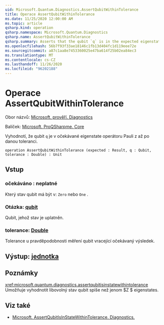 ```yaml
---
uid: Microsoft.Quantum.Diagnostics.AssertQubitWithinTolerance
title: Operace AssertQubitWithinTolerance
ms.date: 11/25/2020 12:00:00 AM
ms.topic: article
qsharp.kind: operation
qsharp.namespace: Microsoft.Quantum.Diagnostics
qsharp.name: AssertQubitWithinTolerance
qsharp.summary: Asserts that the qubit `q` is in the expected eigenstate of the Pauli Z operator up to a given tolerance.
ms.openlocfilehash: 56b7f93f33ae18146c1fb13d404fc1d119eee72e
ms.sourcegitcommit: a87c1aa8e7453360025e47ba614f25b02ea84ec3
ms.translationtype: MT
ms.contentlocale: cs-CZ
ms.lasthandoff: 11/26/2020
ms.locfileid: "96202188"
---
```

# <a name="assertqubitwithintolerance-operation"></a>Operace AssertQubitWithinTolerance

Obor názvů: [Microsoft. prověří. Diagnostics](xref:Microsoft.Quantum.Diagnostics)

Balíček: [Microsoft. ProQSharpme. Core](https://nuget.org/packages/Microsoft.Quantum.QSharp.Core)


Vyhodnotí, že qubit `q` je v očekávané eigenstate operátoru Pauli z až po danou toleranci.

```qsharp
operation AssertQubitWithinTolerance (expected : Result, q : Qubit, tolerance : Double) : Unit
```


## <a name="input"></a>Vstup

### <a name="expected--__invalidresult__"></a>očekáváno __: <Result> neplatné__

Který stav qubit má být v: `Zero` nebo `One` .


### <a name="q--qubit"></a>Otázka: [qubit](xref:microsoft.quantum.lang-ref.qubit)

Qubit, jehož stav je uplatněn.


### <a name="tolerance--double"></a>tolerance: [Double](xref:microsoft.quantum.lang-ref.double)

Tolerance u pravděpodobnosti měření qubit vracející očekávaný výsledek.



## <a name="output--unit"></a>Výstup: [jednotka](xref:microsoft.quantum.lang-ref.unit)



## <a name="remarks"></a>Poznámky

<xref:microsoft.quantum.diagnostics.assertqubitisinstatewithintolerance> Umožňuje vyhodnotit libovolný stav qubit spíše než jenom $Z $ eigenstates.

## <a name="see-also"></a>Viz také

- [Microsoft. AssertQubitIsInStateWithinTolerance. Diagnostics.](xref:Microsoft.Quantum.Diagnostics.AssertQubitIsInStateWithinTolerance)